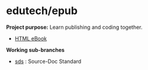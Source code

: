 # edutech/epub

__Project purpose:__ Learn publishing and coding together.

- [HTML eBook](https://jahoward11.github.com/edutech/epub/hjas18_htmlebook.html)

__Working sub-branches__

- [sds](./sds/README.md) : Source-Doc Standard
